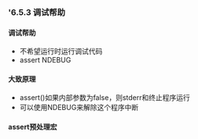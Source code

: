 ### '6.5.3 调试帮助

#### 调试帮助

* 不希望运行时运行调试代码
* assert NDEBUG

#### 大致原理

* assert()如果内部参数为false，则stderr和终止程序运行
* 可以使用NDEBUG来解除这个程序中断

#### assert预处理宏



